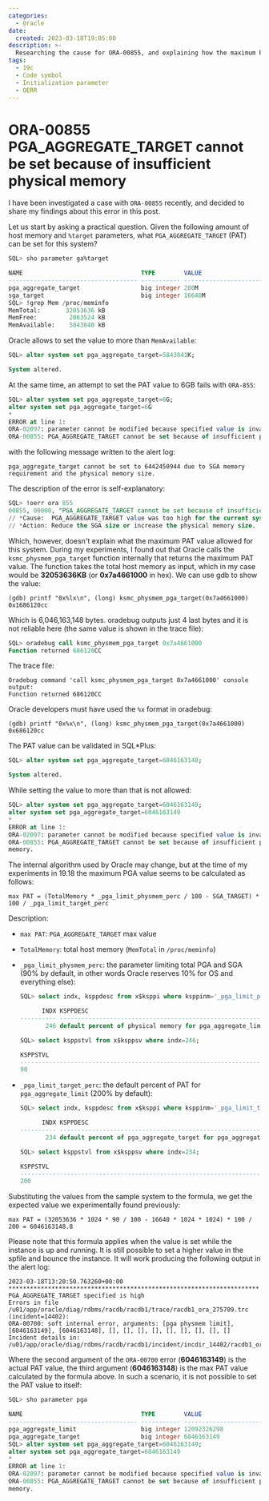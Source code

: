 ```yaml
---
categories:
  - Oracle
date:
  created: 2023-03-18T19:05:00
description: >-
  Researching the cause for ORA-00855, and explaining how the maximum PGA_AGGREGATE_TARGET is calculated for a given host.
tags:
  - 19c
  - Code symbol
  - Initialization parameter
  - OERR
---
```


# ORA-00855 PGA\_AGGREGATE\_TARGET cannot be set because of insufficient physical memory

I have been investigated a case with `ORA-00855` recently, and decided to share my findings about this error in this post.

<!-- more -->

Let us start by asking a practical question.
Given the following amount of host memory and `%target` parameters, what `PGA_AGGREGATE_TARGET` (PAT) can be set for this system?

```sql
SQL> sho parameter ga%target

NAME                                 TYPE        VALUE
------------------------------------ ----------- ------------------------------
pga_aggregate_target                 big integer 200M
sga_target                           big integer 16640M
SQL> !grep Mem /proc/meminfo
MemTotal:       32053636 kB
MemFree:         2063524 kB
MemAvailable:    5843840 kB
```

Oracle allows to set the value to more than `MemAvailable`:

```sql
SQL> alter system set pga_aggregate_target=5843841K;

System altered.
```

At the same time, an attempt to set the PAT value to 6GB fails with `ORA-855`:

```sql
SQL> alter system set pga_aggregate_target=6G;
alter system set pga_aggregate_target=6G
*
ERROR at line 1:
ORA-02097: parameter cannot be modified because specified value is invalid
ORA-00855: PGA_AGGREGATE_TARGET cannot be set because of insufficient physical memory.
```

with the following message written to the alert log:

```
pga_aggregate_target cannot be set to 6442450944 due to SGA memory requirement and the physical memory size.
```

The description of the error is self-explanatory:

```sql
SQL> !oerr ora 855
00855, 00000, "PGA_AGGREGATE_TARGET cannot be set because of insufficient physical memory."
// *Cause:  PGA_AGGREGATE_TARGET value was too high for the current system global area (SGA) size and amount of physical memory available.
// *Action: Reduce the SGA size or increase the physical memory size.
```

Which, however, doesn't explain what the maximum PAT value allowed for this system.
During my experiments, I found out that Oracle calls the `ksmc_physmem_pga_target` function internally that returns the maximum PAT value.
The function takes the total host memory as input, which in my case would be **32053636KB** (or **0x7a4661000** in hex).
We can use gdb to show the value:

```
(gdb) printf "0x%lx\n", (long) ksmc_physmem_pga_target(0x7a4661000)
0x1686120cc
```

Which is 6,046,163,148 bytes.
oradebug outputs just 4 last bytes and it is not reliable here (the same value is shown in the trace file):

```sql
SQL> oradebug call ksmc_physmem_pga_target 0x7a4661000
Function returned 686120CC
```

The trace file:

```
Oradebug command 'call ksmc_physmem_pga_target 0x7a4661000' console output:
Function returned 686120CC
```

Oracle developers must have used the `%x` format in oradebug:

```
(gdb) printf "0x%x\n", (long) ksmc_physmem_pga_target(0x7a4661000)
0x686120cc
```

The PAT value can be validated in SQL\*Plus:

```sql
SQL> alter system set pga_aggregate_target=6046163148;

System altered.
```

While setting the value to more than that is not allowed:

```sql
SQL> alter system set pga_aggregate_target=6046163149;
alter system set pga_aggregate_target=6046163149
*
ERROR at line 1:
ORA-02097: parameter cannot be modified because specified value is invalid
ORA-00855: PGA_AGGREGATE_TARGET cannot be set because of insufficient physical
memory.
```

The internal algorithm used by Oracle may change, but at the time of my experiments in 19.18 the maximum PGA value seems to be calculated as follows:

```
max PAT = (TotalMemory * _pga_limit_physmem_perc / 100 - SGA_TARGET) * 100 / _pga_limit_target_perc
```

Description:

- `max PAT`: `PGA_AGGREGATE_TARGET` max value

- `TotalMemory`: total host memory (`MemTotal` in `/proc/meminfo`)

- `_pga_limit_physmem_perc`: the parameter limiting total PGA and SGA (90% by default, in other words Oracle reserves 10% for OS and everything else):
  ```sql
  SQL> select indx, ksppdesc from x$ksppi where ksppinm='_pga_limit_physmem_perc';

        INDX KSPPDESC
  ---------- --------------------------------------------------------------------------------
         246 default percent of physical memory for pga_aggregate_limit and SGA

  SQL> select ksppstvl from x$ksppsv where indx=246;

  KSPPSTVL
  --------------------------------------------------------------------------------
  90
  ```

- `_pga_limit_target_perc`: the default percent of PAT for `pga_aggregate_limit` (200% by default):
  ```sql
  SQL> select indx, ksppdesc from x$ksppi where ksppinm='_pga_limit_target_perc';

        INDX KSPPDESC
  ---------- --------------------------------------------------------------------------------
         234 default percent of pga_aggregate_target for pga_aggregate_limit

  SQL> select ksppstvl from x$ksppsv where indx=234;

  KSPPSTVL
  --------------------------------------------------------------------------------
  200
  ```

Substituting the values from the sample system to the formula, we get the expected value we experimentally found previously:

```
max PAT = (32053636 * 1024 * 90 / 100 - 16640 * 1024 * 1024) * 100 / 200 = 6046163148.8
```

Please note that this formula applies when the value is set while the instance is up and running.
It is still possible to set a higher value in the spfile and bounce the instance.
It will work producing the following output in the alert log:

```
2023-03-18T13:20:50.763260+00:00
**********************************************************************
PGA_AGGREGATE_TARGET specified is high
Errors in file /u01/app/oracle/diag/rdbms/racdb/racdb1/trace/racdb1_ora_275709.trc  (incident=14402):
ORA-00700: soft internal error, arguments: [pga physmem limit], [6046163149], [6046163148], [], [], [], [], [], [], [], [], []
Incident details in: /u01/app/oracle/diag/rdbms/racdb/racdb1/incident/incdir_14402/racdb1_ora_275709_i14402.trc
```

Where the second argument of the `ORA-00700` error (**6046163149**) is the actual PAT value, the third argument (**6046163148**) is the max PAT value calculated by the formula above.
In such a scenario, it is not possible to set the PAT value to itself:

```sql
SQL> sho parameter pga

NAME                                 TYPE        VALUE
------------------------------------ ----------- ------------------------------
pga_aggregate_limit                  big integer 12092326298
pga_aggregate_target                 big integer 6046163149
SQL> alter system set pga_aggregate_target=6046163149;
alter system set pga_aggregate_target=6046163149
*
ERROR at line 1:
ORA-02097: parameter cannot be modified because specified value is invalid
ORA-00855: PGA_AGGREGATE_TARGET cannot be set because of insufficient physical
memory.
```
